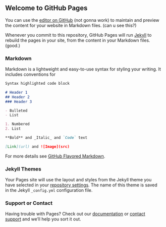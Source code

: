 ## Welcome to GitHub Pages

You can use the [editor on GitHub](https:/Wasbi-jpg/Test/edt/master/inde) (not gonna work) to maintain and preview the content for your website in Markdown files. (can u see this?)

Whenever you commit to this repository, GitHub Pages will run [Jekyll](https://jekyllrb.com/) to rebuild the pages in your site, from the content in your Markdown files. (good.)

### Markdown

Markdown is a lightweight and easy-to-use syntax for styling your writing. It includes conventions for

```markdown
Syntax highlighted code block

# Header 1
## Header 2
### Header 3

- Bulleted
- List

1. Numbered
2. List

**Bold** and _Italic_ and `Code` text

[Link](url) and ![Image](src)
```

For more details see [GitHub Flavored Markdown](https://guides.github.com/features/mastering-markdown/).

### Jekyll Themes

Your Pages site will use the layout and styles from the Jekyll theme you have selected in your [repository settings](https://github.com/Wasabi-jpg/Test/settings). The name of this theme is saved in the Jekyll `_config.yml` configuration file.

### Support or Contact

Having trouble with Pages? Check out our [documentation](https://help.github.com/categories/github-pages-basics/) or [contact support](https://github.com/contact) and we’ll help you sort it out.
